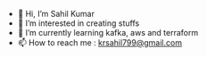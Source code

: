 - 👋 Hi, I’m Sahil Kumar
- 👀 I’m interested in creating stuffs
- 🌱 I’m currently learning kafka, aws and terraform
- 📫 How to reach me : krsahil799@gmail.com
